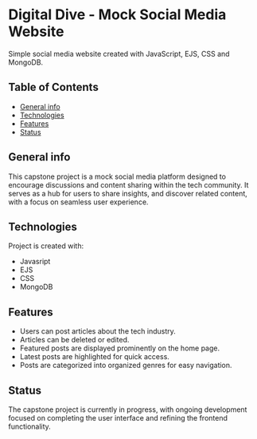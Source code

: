 # Digital Dive - Mock Social Media Website
Simple social media website created with JavaScript, EJS, CSS and MongoDB.

## Table of Contents
* [General info](#general-info)
* [Technologies](#technologies)
* [Features](#features)
* [Status](#status)

## General info
This capstone project is a mock social media platform designed to encourage discussions and content sharing within the tech community. It serves as a hub for users to share insights, and discover related content, with a focus on seamless user experience.

## Technologies
Project is created with:
* Javasript
* EJS
* CSS
* MongoDB 

## Features
* Users can post articles about the tech industry.
* Articles can be deleted or edited.
* Featured posts are displayed prominently on the home page.
* Latest posts are highlighted for quick access.
* Posts are categorized into organized genres for easy navigation.

## Status
The capstone project is currently in progress, with ongoing development focused on completing the user interface and refining the frontend functionality.
